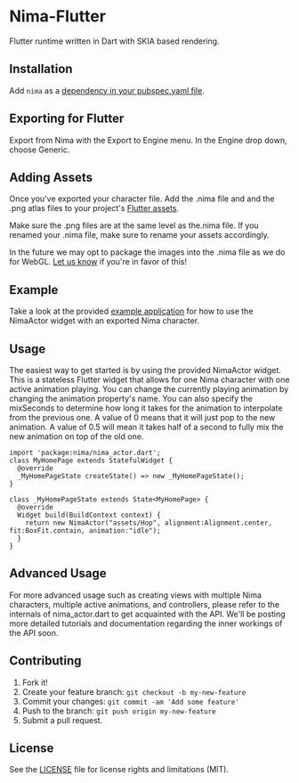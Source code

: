 # Nima-Flutter
Flutter runtime written in Dart with SKIA based rendering.

## Installation
Add `nima` as a [dependency in your pubspec.yaml file](https://flutter.io/platform-plugins/).
## Exporting for Flutter
Export from Nima with the Export to Engine menu. In the Engine drop down, choose Generic.

## Adding Assets
Once you've exported your character file. Add the .nima file and and the .png atlas files to your project's [Flutter assets](https://flutter.io/assets-and-images/). 

Make sure the .png files are at the same level as the.nima file. If you renamed your .nima file, make sure to rename your assets accordingly. 

In the future we may opt to package the images into the .nima file as we do for WebGL. [Let us know](https://www.2dimensions.com/forum) if you're in favor of this!

## Example
Take a look at the provided [example application](https://github.com/2d-inc/Nima-Flutter/tree/master/examples/hop) for how to use the NimaActor widget with an exported Nima character.

## Usage
The easiest way to get started is by using the provided NimaActor widget. This is a stateless Flutter widget that allows for one Nima character with one active animation playing. You can change the currently playing animation by changing the animation property's name. You can also specify the mixSeconds to determine how long it takes for the animation to interpolate from the previous one. A value of 0 means that it will just pop to the new animation. A value of 0.5 will mean it takes half of a second to fully mix the new animation on top of the old one.

```
import 'package:nima/nima_actor.dart';
class MyHomePage extends StatefulWidget {
  @override
  _MyHomePageState createState() => new _MyHomePageState();
}

class _MyHomePageState extends State<MyHomePage> {
  @override
  Widget build(BuildContext context) {
    return new NimaActor("assets/Hop", alignment:Alignment.center, fit:BoxFit.contain, animation:"idle");
  }
}
```

## Advanced Usage
For more advanced usage such as creating views with multiple Nima characters, multiple active animations, and controllers, please refer to the internals of nima_actor.dart to get acquainted with the API. We'll be posting more detailed tutorials and documentation regarding the inner workings of the API soon.
## Contributing
1. Fork it!
2. Create your feature branch: `git checkout -b my-new-feature`
3. Commit your changes: `git commit -am 'Add some feature'`
4. Push to the branch: `git push origin my-new-feature`
5. Submit a pull request.

## License
See the [LICENSE](LICENSE) file for license rights and limitations (MIT).